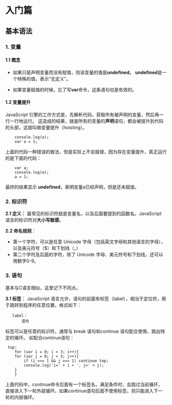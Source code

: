 ﻿# 入门篇

## 基本语法

### 1. **变量**

#### 1.1 **概念**
* 如果只是声明变量而没有赋值，则该变量的值是**undefined**。
 **undefined**是一个特殊的值，表示“无定义”。

* 如果变量赋值的时候，忘了写**var**命令，这条语句也是有效的。    


#### 1.2 **变量提升**
JavaScript 引擎的工作方式是，先解析代码，获取所有被声明的变量，然后再一行一行地运行。
这造成的结果，就是所有的变量的**声明**语句，都会被提升到代码的头部，这就叫做变量提升（hoisting）。
```
    console.log(a);   
    var a = 1;
```
上面的代码一种错误的做法，但是实际上不会报错，因为存在变量提升，真正运行的是下面的代码：
```
    var a;
    console.log(a);
    a = 1;
 ```
最终的结果显示 **undefined**，表明变量a已经声明，但是还未赋值。

### 2. **标识符**
**2.1 定义：**
最常见的标识符就是变量名，以及后面要提到的函数名。JavaScript 语言的标识符对**大小写敏感**。

**2.2 命名规则**：

 - 第一个字符，可以是任意 Unicode 字母（包括英文字母和其他语言的字母），以及美元符号（$）和下划线（_）
 - 第二个字符及后面的字符，除了 Unicode 字母、美元符号和下划线，还可以用数字0-9。

### 3. **语句**
基本与C语言相似，这里记下不同点。

**3.1 标签**：
 JavaScript 语言允许，语句的前面有标签（label），相当于定位符，用于跳转到程序的任意位置，格式如下：
 ```
    label：
        语句
```

标签可以是任意的标识符，通常与 break 语句和continue 语句配合使用，跳出特定的循环。
如配合continue语句：
```
 top:
    for (var i = 0; i < 3; i++){
    for (var j = 0; j < 3; j++){
        if (i === 1 && j === 1) continue top;
        console.log('i=' + i + ', j=' + j);
    }
    }
```
上面代码中，continue命令后面有一个标签名，满足条件时，会跳过当前循环，直接进入下一轮外层循环。如果continue语句后面不使用标签，则只能进入下一轮的内层循环。